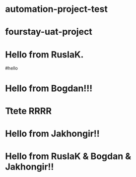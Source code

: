 # automation-project-test
# fourstay-uat-project
# Hello from RuslaK.
#hello
# Hello from Bogdan!!!
# Ttete RRRR
# Hello from Jakhongir!!

# Hello from RuslaK & Bogdan & Jakhongir!!